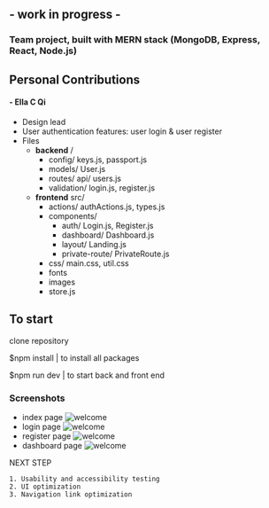 ## - work in progress - ##

### Team project, built with MERN stack (MongoDB, Express, React, Node.js)
## Personal Contributions
#### - Ella C Qi
 * Design lead
 * User authentication features: user login & user register
 * Files
   * **backend** /
     * config/ keys.js, passport.js
     * models/ User.js
     * routes/ api/ users.js
     * validation/ login.js, register.js
   * **frontend** src/
     * actions/ authActions.js, types.js
     * components/
       * auth/ Login.js, Register.js
       * dashboard/ Dashboard.js
       * layout/ Landing.js
       * private-route/ PrivateRoute.js
     * css/ main.css, util.css
     * fonts
     * images
     * store.js
     
     
     

## To start

  clone repository
  
   
  $npm install  | to install all packages
  
  $npm run dev | to start back and front end

### Screenshots
 - index page
![welcome](public/welcome.png)
 - login page
![welcome](public/login.png)
 - register page
![welcome](public/register.png)
 - dashboard page
![welcome](public/dash.png)

NEXT STEP

    1. Usability and accessibility testing
    2. UI optimization
    3. Navigation link optimization
